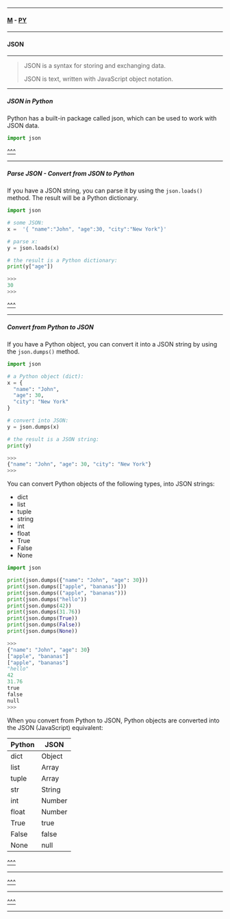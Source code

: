 
---

#### [M](https://github.com/ttltrk/TTT/blob/master/menu.md) - [PY](https://github.com/ttltrk/TTT/blob/master/PY/PY.md)

---

#### JSON

---

> JSON is a syntax for storing and exchanging data.
>
> JSON is text, written with JavaScript object notation.

---

##### JSON in Python

Python has a built-in package called json, which can be used to work with JSON data.

```py
import json
```

[^^^](#JSON)

---

##### Parse JSON - Convert from JSON to Python

If you have a JSON string, you can parse it by using the ```json.loads()``` method.
The result will be a Python dictionary.

```py
import json

# some JSON:
x =  '{ "name":"John", "age":30, "city":"New York"}'

# parse x:
y = json.loads(x)

# the result is a Python dictionary:
print(y["age"])

>>>
30
>>>
```

[^^^](#JSON)

---

##### Convert from Python to JSON

If you have a Python object, you can convert it into a JSON string by using the ```json.dumps()``` method.

```py
import json

# a Python object (dict):
x = {
  "name": "John",
  "age": 30,
  "city": "New York"
}

# convert into JSON:
y = json.dumps(x)

# the result is a JSON string:
print(y)

>>>
{"name": "John", "age": 30, "city": "New York"}
>>>
```


You can convert Python objects of the following types, into JSON strings:

- dict
- list
- tuple
- string
- int
- float
- True
- False
- None

```py
import json

print(json.dumps({"name": "John", "age": 30}))
print(json.dumps(["apple", "bananas"]))
print(json.dumps(("apple", "bananas")))
print(json.dumps("hello"))
print(json.dumps(42))
print(json.dumps(31.76))
print(json.dumps(True))
print(json.dumps(False))
print(json.dumps(None))

>>>
{"name": "John", "age": 30}
["apple", "bananas"]
["apple", "bananas"]
"hello"
42
31.76
true
false
null
>>>
```

When you convert from Python to JSON, Python objects are converted into the JSON (JavaScript) equivalent:

| Python | JSON |
| --- | --- |
| dict	| Object |
| list	| Array |
| tuple	| Array |
| str	| String |
| int	| Number |
| float	| Number |
| True	| true |
| False	| false |
| None	| null |

[^^^](#JSON)

---

[^^^](#JSON)

---

[^^^](#JSON)

---
